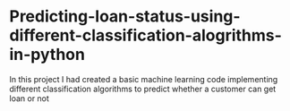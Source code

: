 # Predicting-loan-status-using-different-classification-alogrithms-in-python
In this project I had created a basic machine learning code implementing different classification algorithms to predict whether a customer can get loan or not 
